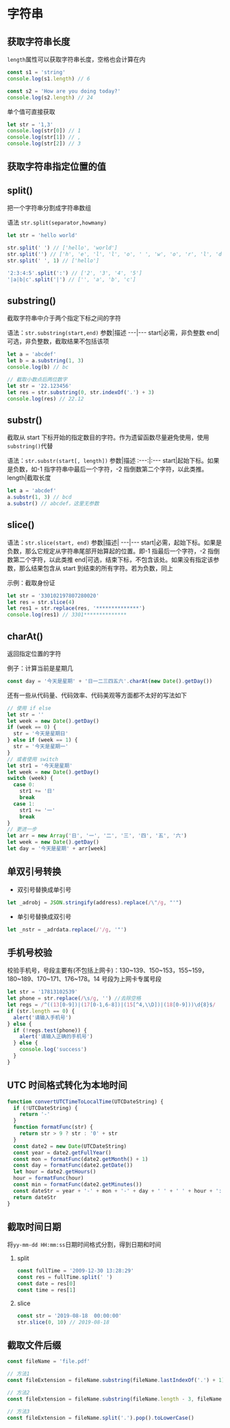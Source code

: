 # 字符串

## 获取字符串长度

`length`属性可以获取字符串长度，空格也会计算在内

```js
const s1 = 'string'
console.log(s1.length) // 6

const s2 = 'How are you doing today?'
console.log(s2.length) // 24
```

单个值可直接获取

```js
let str = '1,3'
console.log(str[0]) // 1
console.log(str[1]) // ,
console.log(str[2]) // 3
```

## 获取字符串指定位置的值

## split()

把一个字符串分割成字符串数组

语法 `str.split(separator,howmany)`

```js
let str = 'hello world'

str.split(' ') // ['hello', 'world']
str.split('') // ['h', 'e', 'l', 'l', 'o', ' ', 'w', 'o', 'r', 'l', 'd']
str.split(' ', 1) // ['hello']

'2:3:4:5'.split(':') // ['2', '3', '4', '5']
'|a|b|c'.split('|') // ['', 'a', 'b', 'c']
```

## substring()

截取字符串中介于两个指定下标之间的字符

语法：`str.substring(start,end)`
参数|描述
---|---
start|必需，非负整数
end|可选，非负整数，截取结果不包括该项

```js
let a = 'abcdef'
let b = a.substring(1, 3)
console.log(b) // bc

// 截取小数点后两位数字
let str = '22.123456'
let res = str.substring(0, str.indexOf('.') + 3)
console.log(res) // 22.12
```

## substr()

截取从 start 下标开始的指定数目的字符。作为遗留函数尽量避免使用，使用`substring()`代替

语法：`str.substr(start[, length])`
参数|描述
:---:|:---
start|起始下标。如果是负数，如-1 指字符串中最后一个字符，-2 指倒数第二个字符，以此类推。
length|截取长度

```js
let a = 'abcdef'
a.substr(1, 3) // bcd
a.substr() // abcdef，这里无参数
```

## slice()

语法：`str.slice(start, end)`
参数|描述|
---|---
start|必需，起始下标。如果是负数，那么它规定从字符串尾部开始算起的位置。即-1 指最后一个字符，-2 指倒数第二个字符，以此类推
end|可选，结束下标，不包含该处。如果没有指定该参数，那么结果包含从 start 到结束的所有字符。若为负数，同上

示例：截取身份证

```js
let str = '330102197807280020'
let res = str.slice(4)
let res1 = str.replace(res, '**************')
console.log(res1) // 3301**************
```

## charAt()

返回指定位置的字符

例子：计算当前是星期几

```js
const day = '今天是星期' + '日一二三四五六'.charAt(new Date().getDay())
```

还有一些从代码量、代码效率、代码美观等方面都不太好的写法如下

```js
// 使用 if else
let str = ''
let week = new Date().getDay()
if (week == 0) {
  str = '今天是星期日'
} else if (week == 1) {
  str = '今天是星期一'
}
// 或者使用 switch
let str1 = '今天是星期'
let week = new Date().getDay()
switch (week) {
  case 0:
    str1 += '日'
    break
  case 1:
    str1 += '一'
    break
}
// 更进一步
let arr = new Array('日', '一', '二', '三', '四', '五', '六')
let week = new Date().getDay()
let day = '今天是星期' + arr[week]
```

## 单双引号转换

- 双引号替换成单引号

```js
let _adrobj = JSON.stringify(address).replace(/\"/g, "'")
```

- 单引号替换成双引号

```js
let _nstr = _adrdata.replace(/'/g, '"')
```

## 手机号校验

校验手机号，号段主要有(不包括上网卡)：130~139、150~153，155~159，180~189、170~171、176~178。14 号段为上网卡专属号段

```js
let str = '17813102539'
let phone = str.replace(/\s/g, '') //去除空格
let regs = /^((13[0-9])|(17[0-1,6-8])|(15[^4,\\D])|(18[0-9]))\d{8}$/
if (str.length == 0) {
  alert('请输入手机号')
} else {
  if (!regs.test(phone)) {
    alert('请输入正确的手机号')
  } else {
    console.log('success')
  }
}
```

## UTC 时间格式转化为本地时间

```js
function convertUTCTimeToLocalTime(UTCDateString) {
  if (!UTCDateString) {
    return '-'
  }
  function formatFunc(str) {
    return str > 9 ? str : '0' + str
  }
  const date2 = new Date(UTCDateString)
  const year = date2.getFullYear()
  const mon = formatFunc(date2.getMonth() + 1)
  const day = formatFunc(date2.getDate())
  let hour = date2.getHours()
  hour = formatFunc(hour)
  const min = formatFunc(date2.getMinutes())
  const dateStr = year + '-' + mon + '-' + day + ' ' + ' ' + hour + ':' + min
  return dateStr
}
```

## 截取时间日期

将`yy-mm-dd HH:mm:ss`日期时间格式分割，得到日期和时间

1. split

   ```js
   const fullTime = '2009-12-30 13:28:29'
   const res = fullTime.split(' ')
   const date = res[0]
   const time = res[1]
   ```

2. slice

   ```js
   const str = '2019-08-18  00:00:00'
   str.slice(0, 10) // 2019-08-18
   ```

## 截取文件后缀

```js
const fileName = 'file.pdf'

// 方法1
const fileExtension = fileName.substring(fileName.lastIndexOf('.') + 1)

// 方法2
const fileExtension = fileName.substring(fileName.length - 3, fileName.length).toLowerCase()

// 方法3
const fileExtension = fileName.split('.').pop().toLowerCase()
```
